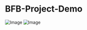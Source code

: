 # BFB-Project-Demo
![Image](https://github.com/user-attachments/assets/f730dec1-3a70-41c3-9bfe-2cc733a5c732)
![Image](https://github.com/user-attachments/assets/0d29e24c-80ff-4322-a6ac-27e92b5733dc)

